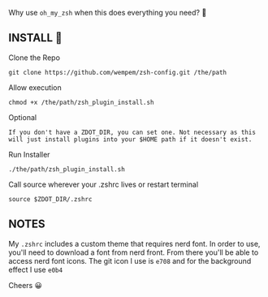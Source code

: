 Why use `oh_my_zsh` when this does everything you need? 🤔

## INSTALL 🚀

Clone the Repo
```
git clone https://github.com/wempem/zsh-config.git /the/path
```

Allow execution
```
chmod +x /the/path/zsh_plugin_install.sh
```

Optional 
```
If you don't have a ZDOT_DIR, you can set one. Not necessary as this will just install plugins into your $HOME path if it doesn't exist.
```

Run Installer
```
./the/path/zsh_plugin_install.sh
```

Call source wherever your .zshrc lives or restart terminal
```
source $ZDOT_DIR/.zshrc
```

## NOTES

My `.zshrc` includes a custom theme that requires nerd font. In order to use, you'll need to download a font from nerd front. From there you'll be able to access nerd font icons. 
The git icon I use is `e708` and for the background effect I use `e0b4`

Cheers 😀
